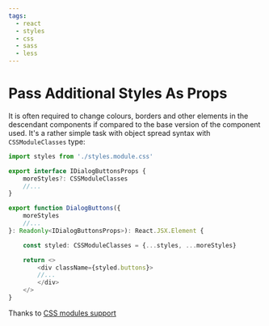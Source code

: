 ```yaml
---
tags:
  - react
  - styles
  - css
  - sass
  - less
---
```

# Pass Additional Styles As Props

It is often required to change colours, borders and other elements in the descendant components if compared to the base version of the component used. It's a rather simple task with object spread syntax with `CSSModuleClasses` type:

```typescript jsx
import styles from './styles.module.css'

export interface IDialogButtonsProps {
    moreStyles?: CSSModuleClasses
    //...
}

export function DialogButtons({
    moreStyles
    //...
}: Readonly<IDialogButtonsProps>): React.JSX.Element {

    const styled: CSSModuleClasses = {...styles, ...moreStyles}

    return <>
        <div className={styled.buttons}>
        //...
        </div>    
    </>
}    

```

Thanks to [CSS modules support](../../web-applications/styling.md#css-modules-1)